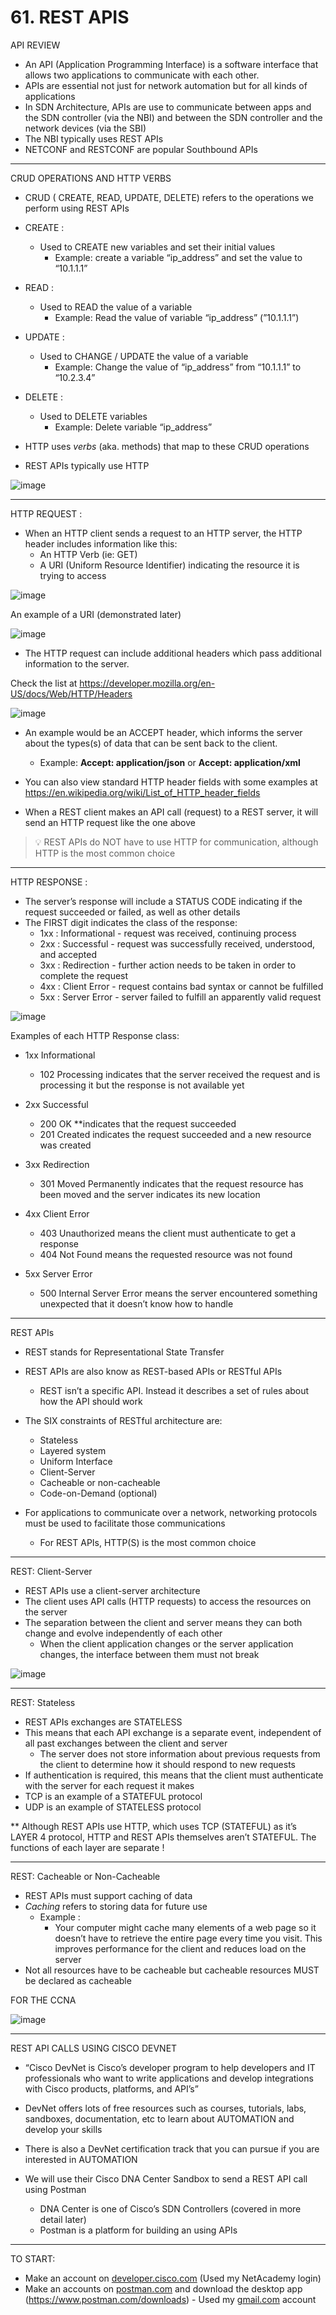 # 61. REST APIS

API REVIEW

- An API (Application Programming Interface) is a software interface that allows two applications to communicate with each other.
- APIs are essential not just for network automation but for all kinds of applications
- In SDN Architecture, APIs are use to communicate between apps and the SDN controller (via the NBI) and between the SDN controller and the network devices (via the SBI)
- The NBI typically uses REST APIs
- NETCONF and RESTCONF are popular Southbound APIs

---

CRUD OPERATIONS AND HTTP VERBS

- CRUD ( CREATE, READ, UPDATE, DELETE) refers to the operations we perform using REST APIs

- CREATE :
    - Used to CREATE new variables and set their initial values
        - Example:  create a variable “ip_address” and set the value to “10.1.1.1”

- READ :
    - Used to READ the value of a variable
        - Example: Read the value of variable “ip_address” (”10.1.1.1”)

- UPDATE :
    - Used to CHANGE / UPDATE the value of a variable
        - Example: Change the value of “ip_address” from “10.1.1.1” to “10.2.3.4”
    
- DELETE :
    - Used to DELETE variables
        - Example: Delete variable “ip_address”

- HTTP uses *verbs* (aka. methods) that map to these CRUD operations
- REST APIs typically use HTTP

![image](https://github.com/vanhoangkha/CCNA_Course_Notes/assets/images/placeholder.png)

---

HTTP REQUEST :

- When an HTTP client sends a request to an HTTP server, the HTTP header includes information like this:
    - An HTTP Verb (ie: GET)
    - A URI (Uniform Resource Identifier) indicating the resource it is trying to access

![image](https://github.com/vanhoangkha/CCNA_Course_Notes/assets/images/placeholder.png)

An example of a URI (demonstrated later)

![image](https://github.com/vanhoangkha/CCNA_Course_Notes/assets/images/placeholder.png)

- The HTTP request can include additional headers which pass additional information to the server.

Check the list at  https://developer.mozilla.org/en-US/docs/Web/HTTP/Headers

![image](https://github.com/vanhoangkha/CCNA_Course_Notes/assets/images/placeholder.png)

- An example would be an ACCEPT header, which informs the server about the types(s) of data that can be sent back to the client.
    - Example: **Accept: application/json** or **Accept: application/xml**

- You can also view standard HTTP header fields with some examples at https://en.wikipedia.org/wiki/List_of_HTTP_header_fields

- When a REST client makes an API call (request) to a REST server, it will send an HTTP request like the one above

> 💡 REST APIs do NOT have to use HTTP for communication, although HTTP is the most common choice 

---

HTTP RESPONSE :

- The server’s response will include a STATUS CODE indicating if the request succeeded or failed, as well as other details
- The FIRST digit indicates the class of the response:
    - 1xx : Informational - request was received, continuing process
    - 2xx : Successful - request was successfully received, understood, and accepted
    - 3xx : Redirection - further action needs to be taken in order to complete the request
    - 4xx : Client Error - request contains bad syntax or cannot be fulfilled
    - 5xx : Server Error - server failed to fulfill an apparently valid request

![image](https://github.com/vanhoangkha/CCNA_Course_Notes/assets/images/placeholder.png)

Examples of each HTTP Response class:

- 1xx Informational
    - 102 Processing indicates that the server received the request and is processing it but the response is not available yet

- 2xx Successful
    - 200 OK **indicates that the request succeeded
    - 201 Created indicates the request succeeded and a new resource was created

- 3xx Redirection
    - 301 Moved Permanently indicates that the request resource has been moved and the server indicates its new location

- 4xx Client Error
    - 403 Unauthorized means the client must authenticate to get a response
    - 404 Not Found means the requested resource was not found

- 5xx Server Error
    - 500 Internal Server Error means the server encountered something unexpected that it doesn’t know how to handle

---

REST APIs

- REST stands for Representational State Transfer
- REST APIs are also know as REST-based APIs or RESTful APIs
    - REST isn’t a specific API. Instead it describes a set of rules about how the API should work
    
- The SIX constraints of RESTful architecture are:
    - Stateless
    - Layered system
    - Uniform Interface
    - Client-Server
    - Cacheable or non-cacheable
    - Code-on-Demand (optional)

- For applications to communicate over a network, networking protocols must be used to facilitate those communications
    - For REST APIs, HTTP(S) is the most common choice

---

REST: Client-Server

- REST APIs use a client-server architecture
- The client uses API calls (HTTP requests) to access the resources on the server
- The separation between the client and server means they can both change and evolve independently of each other
    - When the client application changes or the server application changes, the interface between them must not break

![image](https://github.com/vanhoangkha/CCNA_Course_Notes/assets/images/placeholder.png)

---

REST: Stateless

- REST APIs exchanges are STATELESS
- This means that each API exchange is a separate event, independent of all past exchanges between the client and server
    - The server does not store information about previous requests from the client to determine how it should respond to new requests
- If authentication is required, this means that the client must authenticate with the server for each request it makes
- TCP is an example of a STATEFUL protocol
- UDP is an example of  STATELESS protocol

** Although REST APIs use HTTP, which uses TCP (STATEFUL) as it’s LAYER 4 protocol, HTTP and REST APIs themselves aren’t STATEFUL. The functions of each layer are separate ! 

---

REST: Cacheable or Non-Cacheable 

- REST APIs must support caching of data
- *Caching* refers to storing data for future use
    - Example :
        - Your computer might cache many elements of a web page so it doesn’t have to retrieve the entire page every time you visit. This improves performance for the client and reduces load on the server
- Not all resources have to be cacheable but cacheable resources MUST be declared as cacheable

FOR THE CCNA

![image](https://github.com/vanhoangkha/CCNA_Course_Notes/assets/images/placeholder.png)

---

REST API CALLS USING CISCO DEVNET

- “Cisco DevNet is Cisco’s developer program to help developers and IT professionals who want to write applications and develop integrations with Cisco products, platforms, and API’s”

- DevNet offers lots of free resources such as courses, tutorials, labs, sandboxes, documentation, etc to learn about AUTOMATION and develop your skills

- There is also a DevNet certification track that you can pursue if you are interested in AUTOMATION

- We will use their Cisco DNA Center Sandbox to send a REST API call using Postman
    - DNA Center is one of Cisco’s SDN Controllers (covered in more detail later)
    - Postman is a platform for building an using APIs
---

TO START:

- Make an account on [developer.cisco.com](http://developer.cisco.com) (Used my NetAcademy login)
- Make an accounts on [postman.com](http://postman.com) and download the desktop app (https://www.postman.com/downloads) - Used my [gmail.com](http://gmail.com) account
